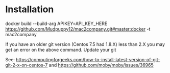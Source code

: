 # Installation

docker build --build-arg APIKEY=API_KEY_HERE https://github.com/Mudpuppy12/mac2company.git#master:docker -t mac2company

If you have an older git version (Centos 7.5 had 1.8.X) less than 2.X you may
get an error on the above command. Update your git 

See: https://computingforgeeks.com/how-to-install-latest-version-of-git-git-2-x-on-centos-7 and
     https://github.com/moby/moby/issues/36965

